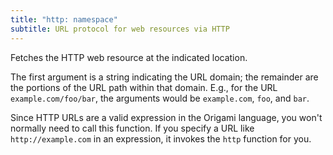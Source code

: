 ```yaml
---
title: "http: namespace"
subtitle: URL protocol for web resources via HTTP
---
```


Fetches the HTTP web resource at the indicated location.

The first argument is a string indicating the URL domain; the remainder are the portions of the URL path within that domain. E.g., for the URL `example.com/foo/bar`, the arguments would be `example.com`, `foo`, and `bar`.

Since HTTP URLs are a valid expression in the Origami language, you won't normally need to call this function. If you specify a URL like `http://example.com` in an expression, it invokes the `http` function for you.

